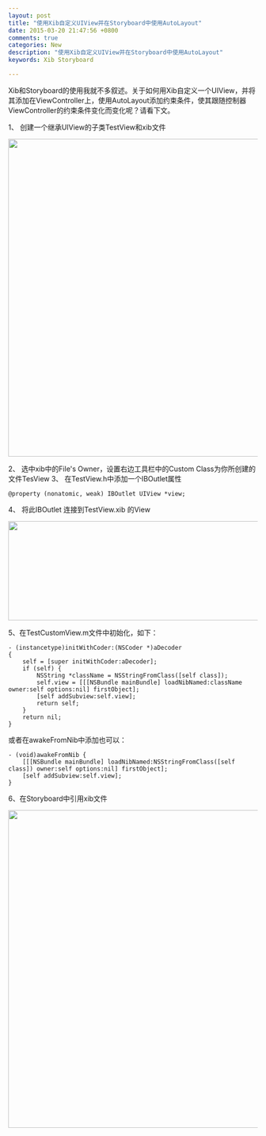 ```yaml
---
layout: post
title: "使用Xib自定义UIView并在Storyboard中使用AutoLayout"
date: 2015-03-20 21:47:56 +0800
comments: true
categories: New
description: "使用Xib自定义UIView并在Storyboard中使用AutoLayout"
keywords: Xib Storyboard

---
```


Xib和Storyboard的使用我就不多叙述。关于如何用Xib自定义一个UIView，并将其添加在ViewController上，使用AutoLayout添加约束条件，使其跟随控制器ViewController的约束条件变化而变化呢？请看下文。

 1、 创建一个继承UIView的子类TestView和xib文件
 
 <img src="http://img.blog.csdn.net/20150320213205724" alt width="640"/>
 
 2、 选中xib中的File's Owner，设置右边工具栏中的Custom Class为你所创建的文件TesView
 3、 在TestView.h中添加一个IBOutlet属性
 

```
@property (nonatomic, weak) IBOutlet UIView *view;
```
<!--more-->

 4、 将此IBOutlet 连接到TestView.xib 的View
 
<img src="http://img.blog.csdn.net/20150320213447559" alt width="640" height="200"/>

 5、在TestCustomView.m文件中初始化，如下：
 

```
- (instancetype)initWithCoder:(NSCoder *)aDecoder
{
    self = [super initWithCoder:aDecoder];
    if (self) {
        NSString *className = NSStringFromClass([self class]);
        self.view = [[[NSBundle mainBundle] loadNibNamed:className owner:self options:nil] firstObject];
        [self addSubview:self.view];
        return self;
    }
    return nil;
}

```

或者在awakeFromNib中添加也可以：


```
- (void)awakeFromNib {
    [[[NSBundle mainBundle] loadNibNamed:NSStringFromClass([self class]) owner:self options:nil] firstObject];
    [self addSubview:self.view];
}
```

6、在Storyboard中引用xib文件

<img src="http://img.blog.csdn.net/20150320213639439" alt width="640"/>





